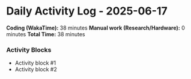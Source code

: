# Daily Activity Log - 2025-06-17

**Coding (WakaTime):** 38 minutes
**Manual work (Research/Hardware):** 0 minutes
**Total Time:** 38 minutes

### Activity Blocks
- Activity block #1
- Activity block #2
